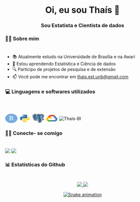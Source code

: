 #
<div>
  <h1 align="center">Oi, eu sou Thaís 👋</h1>
</div>

<h3 align="center"> Sou Estatista e Cientista de dados</h3>
 
 
 <h3>🙋‍♀️ Sobre mim</h3>
 
 #
  
 - 📚 Atualmente estudo na Universidade de Brasília e na Awari
 - 📖 Estou aprendendo Estatística e Ciência de dados
 - 🔍 Participo de projetos de pesquisa e de extensão
 - 📫 Você pode me encontrar em [thais.est.unb@gmail.com](thais.est.unb@gmail.com)


 
<h3>💻 Linguagens e softwares utilizados</h3>
  
  #
  
<div style="display: inline_block"><br>
   <img align="center" alt="Thais-Rs" height="30" width="40" src="https://github.com/devicons/devicon/blob/master/icons/rstudio/rstudio-original.svg">
  <img align="center" alt="Thais-Python" height="30" width="40" src="https://raw.githubusercontent.com/devicons/devicon/master/icons/python/python-original.svg">
  <img align="center" alt="Thais-SQL" height="30" width="40" src="https://raw.githubusercontent.com/devicons/devicon/master/icons/postgresql/postgresql-original.svg">
  <img align="center" alt="Thais-GC" height="30" width="40" src="https://raw.githubusercontent.com/devicons/devicon/master/icons/googlecloud/googlecloud-original.svg">
  <img align="center" alt="Thais-BI" height="30" width="40" src="https://user-images.githubusercontent.com/80979270/153772846-b8ea81e4-ab01-44d9-b7e7-fd05d8b55d85.png">

</div>

 
  <h3> 🤜🤛 Conecte- se comigo </h3>
  
  #
  
  <div> 
  <a href="https://www.linkedin.com/in/thais-ssantos/" target="_blank"><img src="https://img.shields.io/badge/-LinkedIn-%230077B5?style=for-the-badge&logo=linkedin&logoColor=white" target="_blank"></a> 
   <a href="https://www.instagram.com/__thaiss/" target="_blank"><img src="https://img.shields.io/badge/-Instagram-%23E4405F?style=for-the-badge&logo=instagram&logoColor=white" target="_blank"></a>
</div>
  
 

  
  <h3>📊 Estatísticas do Github</h3>

#
<div align="center">
  <a href="https://github.com/tsthais">
  <img height="150em" src="https://github-readme-stats.vercel.app/api?username=tsthais&show_icons=true&theme=dracula&include_all_commits=true&count_private=true"/>
  <img height="150em" src="https://github-readme-stats.vercel.app/api/top-langs/?username=tsthais&layout=compact&langs_count=7&theme=dracula"/>
   
 
  
 
  ![Snake animation](https://github.com/tsthais/tsthais/blob/output/github-contribution-grid-snake.svg)
 
   </div>
  
  
